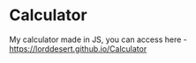 # Calculator
My calculator made in JS, you can access here - https://lorddesert.github.io/Calculator
